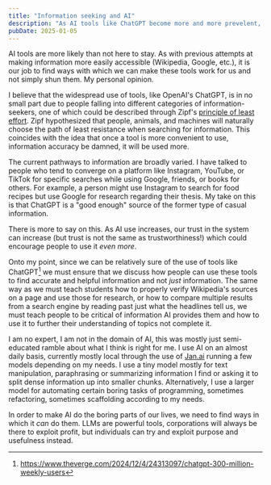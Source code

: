 ```yaml
---
title: "Information seeking and AI"
description: "As AI tools like ChatGPT become more and more prevelent, I believe we must focus on how to teach people to use them effectively and with scrutiny rather than shun the idea of AI."
pubDate: 2025-01-05
---
```


AI tools are more likely than not here to stay. As with previous attempts at making information more easily accessible (Wikipedia, Google, etc.), it is our job to find ways with which we can make these tools work for us and not simply shun them. My personal opinion.

I believe that the widespread use of tools, like OpenAI's ChatGPT, is in no small part due to people falling into different categories of information-seekers, one of which could be described through Zipf's [principle of least effort](https://en.wikipedia.org/wiki/Principle_of_least_effort). Zipf
hypothesized that people, animals, and machines will naturally choose the path of least resistance when searching for information. This coincides with the idea that once a tool is more convenient to use, information accuracy be damned, it will be used more.

The current pathways to information are broadly varied. I have talked to people who tend to converge on a platform like Instagram, YouTube, or TikTok for specific searches while using Google, friends, or books for others. For example, a person might use Instagram to search for food recipes but use Google for research regarding their thesis. My take on this is that ChatGPT is a "good enough" source of the former type of casual information.

There is more to say on this. As AI use increases, our trust in the system can increase (but trust is not the same as trustworthiness!) which could encourage people to use it _even more_.

Onto my point, since we can be relatively sure of the use of tools like ChatGPT[^1] we must ensure that we discuss how people can use these tools to find accurate and helpful information and not _just_ information. The same way as we must teach students how to properly verify Wikipedia's sources on a page and use those for research, or how to compare multiple results from a search engine by reading past just what the headlines tell us, we must teach people to be critical of information AI provides them and how to use it to further their understanding of topics not complete it.

I am no expert, I am not in the domain of AI, this was mostly just semi-educated ramble about what I think is right for me. I use AI on an almost daily basis, currently mostly local through the use of [Jan.ai](https://jan.ai/) running a few models depending on my needs. I use a tiny model mostly for text manipulation, paraphrasing or summarizing information I find or asking it to split dense information up into smaller chunks. Alternatively, I use a larger model for automating certain boring tasks of programming, sometimes refactoring, sometimes scaffolding according to my needs.

In order to make AI do the boring parts of our lives, we need to find ways in which it _can_ do them. LLMs are powerful tools, corporations will always be there to exploit profit, but individuals can try and exploit purpose and usefulness instead.

[^1]: https://www.theverge.com/2024/12/4/24313097/chatgpt-300-million-weekly-users
